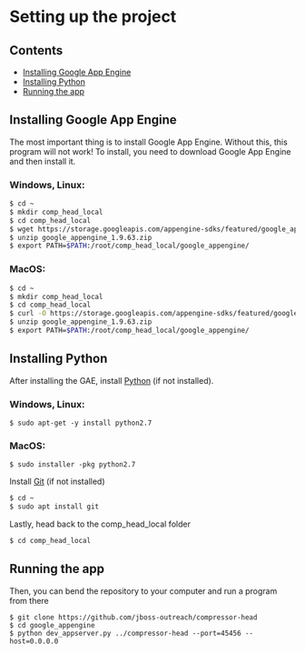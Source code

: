 # Setting up the project

## Contents
* [Installing Google App Engine](#ins_gae)
* [Installing Python](#ins_py)
* [Running the app](#run_app)

## <a id="ins_gae"></a>Installing Google App Engine
The most important thing is to install Google App Engine. Without this, this program will not work! To install, you need to download Google App Engine and then install it.

### Windows, Linux:
```bash
$ cd ~
$ mkdir comp_head_local
$ cd comp_head_local
$ wget https://storage.googleapis.com/appengine-sdks/featured/google_appengine_1.9.63.zip
$ unzip google_appengine_1.9.63.zip
$ export PATH=$PATH:/root/comp_head_local/google_appengine/
```

### MacOS:
```bash
$ cd ~
$ mkdir comp_head_local
$ cd comp_head_local
$ curl -O https://storage.googleapis.com/appengine-sdks/featured/google_appengine_1.9.63.zip
$ unzip google_appengine_1.9.63.zip
$ export PATH=$PATH:/root/comp_head_local/google_appengine/
```

## <a id="ins_py"></a>Installing Python
After installing the GAE, install [Python](https://www.python.org) (if not installed).

### Windows, Linux:
```
$ sudo apt-get -y install python2.7
```

### MacOS:
```
$ sudo installer -pkg python2.7
```

Install [Git](https://git-scm.com) (if not installed)
```bash
$ cd ~
$ sudo apt install git
```

Lastly, head back to the comp_head_local folder
```bash
$ cd comp_head_local
```

## <a id="run_app"></a>Running the app
Then, you can bend the repository to your computer and run a program from there

```
$ git clone https://github.com/jboss-outreach/compressor-head
$ cd google_appengine
$ python dev_appserver.py ../compressor-head --port=45456 --host=0.0.0.0
```
